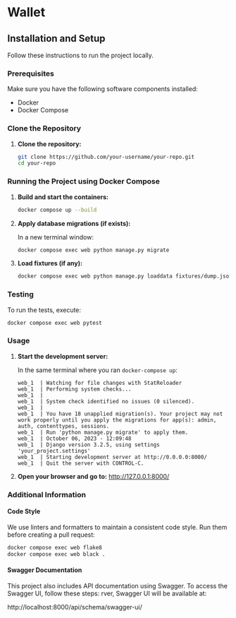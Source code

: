 # Wallet

## Installation and Setup

Follow these instructions to run the project locally.

### Prerequisites

Make sure you have the following software components installed:

- Docker
- Docker Compose

### Clone the Repository

1. **Clone the repository:**

    ```bash
    git clone https://github.com/your-username/your-repo.git
    cd your-repo
    ```

### Running the Project using Docker Compose

1. **Build and start the containers:**

    ```bash
    docker compose up --build
    ```

2. **Apply database migrations (if exists):**

    In a new terminal window:

    ```bash
    docker compose exec web python manage.py migrate
    ```


3. **Load fixtures (if any):**

    ```bash
    docker compose exec web python manage.py loaddata fixtures/dump.json
    ```

### Testing

To run the tests, execute:

```bash
docker compose exec web pytest
```

### Usage

1. **Start the development server:**

    In the same terminal where you ran `docker-compose up`:

    ```plain text
    web_1  | Watching for file changes with StatReloader
    web_1  | Performing system checks...
    web_1  | 
    web_1  | System check identified no issues (0 silenced).
    web_1  | 
    web_1  | You have 18 unapplied migration(s). Your project may not work properly until you apply the migrations for app(s): admin, auth, contenttypes, sessions.
    web_1  | Run 'python manage.py migrate' to apply them.
    web_1  | October 06, 2023 - 12:09:48
    web_1  | Django version 3.2.5, using settings 'your_project.settings'
    web_1  | Starting development server at http://0.0.0.0:8000/
    web_1  | Quit the server with CONTROL-C.
    ```

2. **Open your browser and go to:**
http://127.0.0.1:8000/

### Additional Information

#### Code Style

We use linters and formatters to maintain a consistent code style. Run them before creating a pull request:

```bash
docker compose exec web flake8
docker compose exec web black .
```

#### Swagger Documentation

This project also includes API documentation using Swagger. To access the Swagger UI, follow these steps:
rver, Swagger UI will be available at:

http://localhost:8000/api/schema/swagger-ui/
